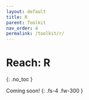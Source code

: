 ```yaml
---
layout: default
title: R
parent: Toolkit
nav_order: 4
permalink: /toolkit/r/
---
```


# Reach: R
{: .no_toc }

Coming soon!
{: .fs-4 .fw-300 }